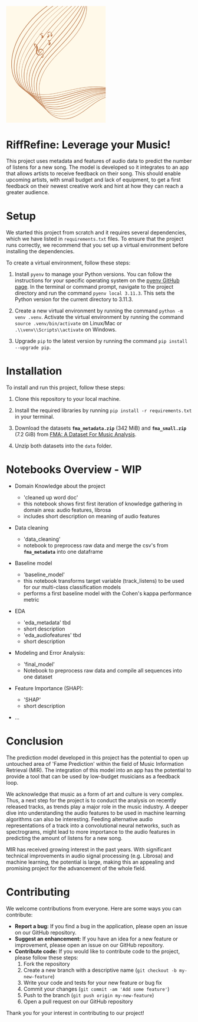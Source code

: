 <img src="https://github.com/jinsunij/RiffRefine/blob/main/images/riffrefine.png?raw=true" width="270">



# RiffRefine: Leverage your Music!

This project uses metadata and features of audio data to predict the number of listens for a new song. The model is developed so it integrates to an app that allows artists to receive feedback on their song. This should enable upcoming artists, with small budget and lack of equipment, to get a first feedback on their newest creative work and hint at how they can reach a greater audience.



# Setup
 

We started this project from scratch and it requires several dependencies, which we have listed in `requirements.txt` files. To ensure that the project runs correctly, we recommend that you set up a virtual environment before installing the dependencies.

To create a virtual environment, follow these steps:

1. Install `pyenv` to manage your Python versions. You can follow the instructions for your specific operating system on the [pyenv GitHub page](https://github.com/pyenv/pyenv#installation). In the terminal or command prompt, navigate to the project directory and run the command `pyenv local 3.11.3`. This sets the Python version for the current directory to 3.11.3.

2. Create a new virtual environment by running the command `python -m venv .venv`. Activate the virtual environment by running the command `source .venv/bin/activate` on Linux/Mac or `.\\venv\\Scripts\\activate` on Windows.

3. Upgrade `pip` to the latest version by running the command `pip install --upgrade pip`.




# Installation

To install and run this project, follow these steps:

1. Clone this repository to your local machine.

2. Install the required libraries by running `pip install -r requirements.txt` in your terminal.

3. Download the datasets **`fma_metadata.zip`** (342 MiB) and  **`fma_small.zip`** (7.2 GiB) from [FMA: A Dataset For Music Analysis](https://github.com/mdeff/fma#data).

4. Unzip both datasets into the `data` folder.


# Notebooks Overview - WIP

* Domain Knowledge about the project
  * 'cleaned up word doc'
  * this notebook shows first first iteration of knowledge gathering in domain area: audio features, librosa
  * includes short description on meaning of audio features

* Data cleaning
  * 'data_cleaning'
  * notebook to preprocess raw data and merge the csv's from **`fma_metadata`** into one dataframe

* Baseline model
  * 'baseline_model'
  * this notebook transforms target variable (track_listens) to be used for our multi-class classification models 
  * performs a first baseline model with the Cohen's kappa performance metric 

* EDA
  * 'eda_metadata' tbd
  * short description
  * 'eda_audiofeatures' tbd
  * short description

* Modeling and Error Analysis:
  * 'final_model'
  * Notebook to preprocess raw data and compile all sequences into one dataset 


* Feature Importance (SHAP): 
  * 'SHAP'
  * short description


* ...



# Conclusion

The prediction model developed in this project has the potential to open up untouched area of 'Fame Prediction' within the field of Music Information Retrieval (MIR).
The integration of this model into an app has the potential to provide a tool that can be used by low-budget musicians as a feedback loop. 

We acknowledge that music as a form of art and culture is very complex. Thus, a next step for the project is to conduct the analysis on recently released tracks, as trends play a major role in the music industry.
A deeper dive into understanding the audio features to be used in machine learning algorithms can also be interesting. Feeding alternative audio representations of a track into a convolutional neural networks, such as spectrograms, might lead to more importance to the audio features in predicting the amount of listens for a new song.

MIR has received growing interest in the past years. With significant technical improvements in audio signal processing (e.g. Librosa) and machine learning, the potential is large, making this an appealing and promising project for the advancement of the whole field.


# Contributing

We welcome contributions from everyone. Here are some ways you can contribute:

- **Report a bug:** If you find a bug in the application, please open an issue on our GitHub repository.
- **Suggest an enhancement:** If you have an idea for a new feature or improvement, please open an issue on our GitHub repository.
- **Contribute code:** If you would like to contribute code to the project, please follow these steps:
  1. Fork the repository
  2. Create a new branch with a descriptive name (`git checkout -b my-new-feature`)
  3. Write your code and tests for your new feature or bug fix
  4. Commit your changes (`git commit -am 'Add some feature'`)
  5. Push to the branch (`git push origin my-new-feature`)
  6. Open a pull request on our GitHub repository

Thank you for your interest in contributing to our project!
